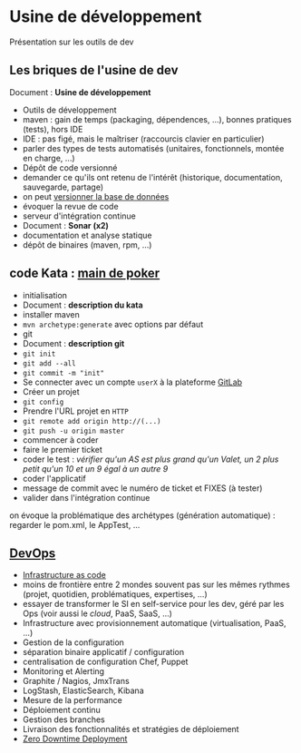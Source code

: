 Usine de développement
==================

Présentation sur les outils de dev


## Les briques de l'usine de dev

Document : __Usine de développement__

* Outils de développement
 * maven : gain de temps (packaging, dépendences, ...), bonnes pratiques (tests), hors IDE
 * IDE : pas figé, mais le maîtriser (raccourcis clavier en particulier)
 * parler des types de tests automatisés (unitaires, fonctionnels, montée en charge, ...)
* Dépôt de code versionné
 * demander ce qu'ils ont retenu de l'intérêt (historique, documentation, sauvegarde, partage)
 * on peut [versionner la base de données](http://flywaydb.org/#features)
 * évoquer la revue de code
* serveur d'intégration continue
* Document : __Sonar (x2)__
 * documentation et analyse statique
* dépôt de binaires (maven, rpm, ...)

## code Kata : [main de poker](http://codingdojo.org/cgi-bin/wiki.pl?KataPokerHands)

* initialisation
 * Document : __description du kata__
 * installer maven
 * `mvn archetype:generate` avec options par défaut
* git
 * Document : __description git__
 * `git init`
 * `git add --all`
 * `git commit -m "init"`
 * Se connecter avec un compte `userX` à la plateforme [GitLab](http://gitlab.org/)
 * Créer un projet
 * `git config`
 * Prendre l'URL projet en `HTTP`
 * `git remote add origin http://(...)`
 * `git push -u origin master`
* commencer à coder
 * faire le premier ticket
 * coder le test : _vérifier qu'un AS est plus grand qu'un Valet, un 2 plus petit qu'un 10 et un 9 égal à un autre 9_
 * coder l'applicatif
 * message de commit avec le numéro de ticket et FIXES (à tester)
* valider dans l'intégration continue

on évoque la problématique des archétypes (génération automatique) : regarder le pom.xml, le AppTest, ...

## [DevOps](http://techtrends.xebia.fr/#tabs-2)

* [Infrastructure as code](http://blog.octo.com/et-si-devops-nous-emmenait-vers-tdi-test-driven-infrastructure/)
 * moins de frontière entre 2 mondes souvent pas sur les mêmes rythmes (projet, quotidien, problématiques, expertises, ...)
 * essayer de transformer le SI en self-service pour les dev, géré par les Ops (voir aussi le _cloud_, PaaS, SaaS, ...)
* Infrastructure avec provisionnement automatique (virtualisation, PaaS, ...)
* Gestion de la configuration
 * séparation binaire applicatif / configuration
 * centralisation de configuration Chef, Puppet
* Monitoring et Alerting
 * Graphite / Nagios, JmxTrans
 * LogStash, ElasticSearch, Kibana
 * Mesure de la performance
* Déploiement continu
 * Gestion des branches
 * Livraison des fonctionnalités et stratégies de déploiement
 * [Zero Downtime Deployment](http://blog.octo.com/zero-downtime-deployment/)

